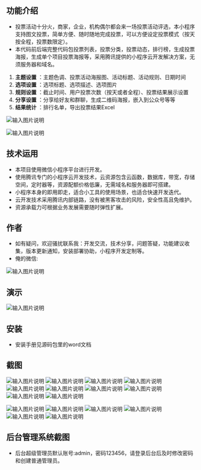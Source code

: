 ## 功能介绍 

 - 投票活动十分火，商家，企业，机构偶尔都会来一场投票活动评选，本小程序支持图文投票，简单方便、随时随地完成投票，可以方便设定投票模式（按天按全程，投票数限定）。
 - 本代码前后端完整代码包投票列表，投票分类，投票动态，排行榜，生成投票海报，生成单个项目投票海报等，采用腾讯提供的小程序云开发解决方案，无须服务器和域名。
 
1.  **主题设置** ：主题色调、投票活动海报图、活动标题、活动规则、日期时间
2.  **选项设置** ：选项标题、选项描述、选项图片
3.  **规则设置** ：截止时间、用户投票次数（按天或者全程）、投票结果展示设置
4.  **分享设置** ：分享给好友和群聊，生成二维码海报，嵌入到公众号等等
5.  **结果统计** ：排行名单，导出投票结果Excel

 ![输入图片说明](demo/author-base.png)

![输入图片说明](demo/CC%E6%8A%95%E7%A5%A8%20(2).gif)


## 技术运用
- 本项目使用微信小程序平台进行开发。
- 使用腾讯专门的小程序云开发技术，云资源包含云函数，数据库，带宽，存储空间，定时器等，资源配额价格低廉，无需域名和服务器即可搭建。
- 小程序本身的即用即走，适合小工具的使用场景，也适合快速开发迭代。
- 云开发技术采用腾讯内部链路，没有被黑客攻击的风险，安全性高且免维护。
- 资源承载力可根据业务发展需要随时弹性扩展。  



## 作者
- 如有疑问，欢迎骚扰联系我：开发交流，技术分享，问题答疑，功能建议收集，版本更新通知，安装部署协助，小程序开发定制等。
- 俺的微信: 

 ![输入图片说明](demo/author-base.png)



## 演示 
 
![输入图片说明](demo/%E4%BA%8C%E7%BB%B4%E7%A0%81.png)
## 安装

- 安装手册见源码包里的word文档




## 截图
![输入图片说明](demo/1%E9%A6%96%E9%A1%B5.png)
![输入图片说明](demo/2%E5%8A%A8%E6%80%81%E5%88%97%E8%A1%A8.png)
![输入图片说明](demo/3%E6%8A%95%E7%A5%A8%E5%88%97%E8%A1%A8.png)
 ![输入图片说明](demo/4%E6%8A%95%E7%A5%A8%E8%AF%A6%E6%83%85-%E5%8E%A8%E5%B8%88.png)
![输入图片说明](demo/5%E6%8A%95%E7%A5%A8%E8%AF%A6%E6%83%85-%E7%88%B6%E4%BA%B2%E8%8A%82.png)
![输入图片说明](demo/6%E6%8A%95%E7%A5%A8%E8%AF%A6%E6%83%85-%E5%8D%81%E4%BD%B3%E9%9D%92%E5%B9%B4.png)
![输入图片说明](demo/7%E6%8A%95%E7%A5%A8%E8%AF%A6%E6%83%85-%E6%A0%A1%E5%9B%AD%E6%91%84%E5%BD%B1%E5%A4%A7%E8%B5%9B.png)
![输入图片说明](demo/8%E6%8A%95%E7%A5%A8%E8%AF%A6%E6%83%85-%E6%95%99%E5%B8%88%E8%8A%82.png)
![输入图片说明](demo/9%E6%8A%95%E7%A5%A8%E8%AF%A6%E6%83%85-%E5%A5%B3%E7%A5%9E%E8%8A%82.png)
![输入图片说明](demo/10%E6%8A%95%E7%A5%A8%E8%AF%A6%E6%83%85-%E5%B0%91%E5%84%BF%E6%89%8D%E8%89%BA.png)

![输入图片说明](demo/11%E6%8A%95%E7%A5%A8%E6%8E%92%E8%A1%8C.png)
![输入图片说明](demo/12%E6%8A%95%E7%A5%A8%E5%88%86%E4%BA%AB.png)
![输入图片说明](demo/13%E6%8A%95%E7%A5%A8%E5%88%86%E4%BA%AB2.png)
![输入图片说明](demo/13%E9%80%89%E9%A1%B9%E8%AF%A6%E6%83%85.png)
![输入图片说明](demo/14%E9%80%89%E9%A1%B9%E5%88%86%E4%BA%AB.png)
![输入图片说明](demo/15%E6%88%91%E7%9A%84.png)
## 后台管理系统截图 
- 后台超级管理员默认账号:admin，密码123456，请登录后台后及时修改密码和创建普通管理员。
